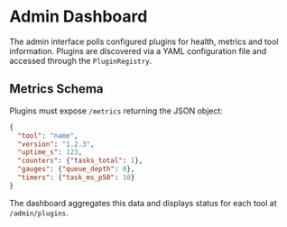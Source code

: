 # Admin Dashboard

The admin interface polls configured plugins for health, metrics and tool
information. Plugins are discovered via a YAML configuration file and accessed
through the `PluginRegistry`.

## Metrics Schema

Plugins must expose `/metrics` returning the JSON object:

```json
{
  "tool": "name",
  "version": "1.2.3",
  "uptime_s": 123,
  "counters": {"tasks_total": 1},
  "gauges": {"queue_depth": 0},
  "timers": {"task_ms_p50": 10}
}
```

The dashboard aggregates this data and displays status for each tool at
`/admin/plugins`.
